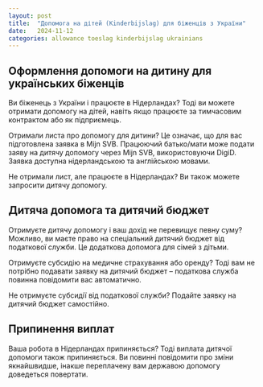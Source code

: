 ```yaml
---
layout: post
title:  "Допомога на дітей (Kinderbijslag) для біженців з України"
date:   2024-11-12
categories: allowance toeslag kinderbijslag ukrainians
---
```


## Оформлення допомоги на дитину для українських біженців
Ви біженець з України і працюєте в Нідерландах? Тоді ви можете отримати допомогу на дітей, навіть якщо працюєте за тимчасовим контрактом або як підприємець.

Отримали листа про допомогу для дитини? Це означає, що для вас підготовлена заявка в Mijn SVB. Працюючий батько/мати може подати заяву на дитячу допомогу через Mijn SVB, використовуючи DigiD. Заявка доступна нідерландською та англійською мовами.

Не отримали лист, але працюєте в Нідерландах? Ви також можете запросити дитячу допомогу.

## Дитяча допомога та дитячий бюджет
Отримуєте дитячу допомогу і ваш дохід не перевищує певну суму? Можливо, ви маєте право на спеціальний дитячий бюджет від податкової служби. Це додаткова допомога для сімей з дітьми.

Отримуєте субсидію на медичне страхування або оренду? Тоді вам не потрібно подавати заявку на дитячий бюджет – податкова служба повинна повідомити вас автоматично.

Не отримуєте субсидії від податкової служби? Подайте заявку на дитячий бюджет самостійно.

## Припинення виплат
Ваша робота в Нідерландах припиняється? Тоді виплата дитячої допомоги також припиняється. Ви повинні повідомити про зміни якнайшвидше, інакше переплачену вам державою допомогу доведеться повертати.